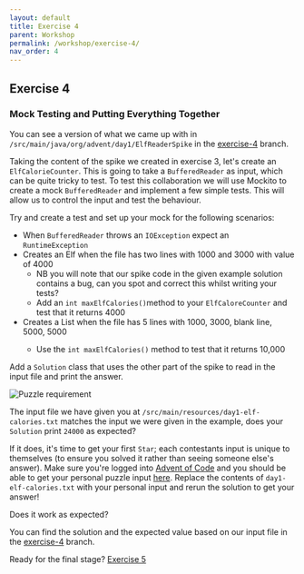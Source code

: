 ```yaml
---
layout: default
title: Exercise 4
parent: Workshop
permalink: /workshop/exercise-4/
nav_order: 4
---
```

## Exercise 4
### Mock Testing and Putting Everything Together

You can see a version of what we came up with in `/src/main/java/org/advent/day1/ElfReaderSpike` in the [exercise-4](https://github.com/jpgough/advent-of-tdd/tree/exercise-4) branch.

Taking the content of the spike we created in exercise 3, let's create an `ElfCalorieCounter`.
This is going to take a `BufferedReader` as input, which can be quite tricky to test.
To test this collaboration we will use Mockito to create a mock `BufferedReader` and implement a few simple tests.
This will allow us to control the input and test the behaviour.

Try and create a test and set up your mock for the following scenarios:
* When `BufferedReader` throws an `IOException` expect an `RuntimeException`
* Creates an Elf when the file has two lines with 1000 and 3000 with value of 4000
    * NB you will note that our spike code in the given example solution contains a bug, can you spot and correct this whilst writing your tests?
    * Add an `int maxElfCalories()`method to your `ElfCaloreCounter` and test that it returns 4000
* Creates a List<Elf> when the file has 5 lines with 1000, 3000, blank line, 5000, 5000
    * Use the `int maxElfCalories()` method to test that it returns 10,000


Add a `Solution` class that uses the other part of the spike to read in the input file and print the answer.

![Puzzle requirement](/../assets/requirements3.png)

The input file we have given you at `/src/main/resources/day1-elf-calories.txt` matches the input we were given in the example, does your `Solution` print `24000` as expected?

If it does, it's time to get your first `Star`; each contestants input is unique to themselves (to ensure you solved it rather than seeing someone else's answer). Make sure you're logged into [Advent of Code](https://adventofcode.com/) and you should be able to get your personal puzzle input [here](https://adventofcode.com/2022/day/1/input). Replace the contents of `day1-elf-calories.txt` with your personal input and rerun the solution to get your answer!

Does it work as expected?

You can find the solution and the expected value based on our input file in the [exercise-4](https://github.com/jpgough/advent-of-tdd/tree/exercise-4) branch.

Ready for the final stage? [Exercise 5](/workshop/exercise-5/)
